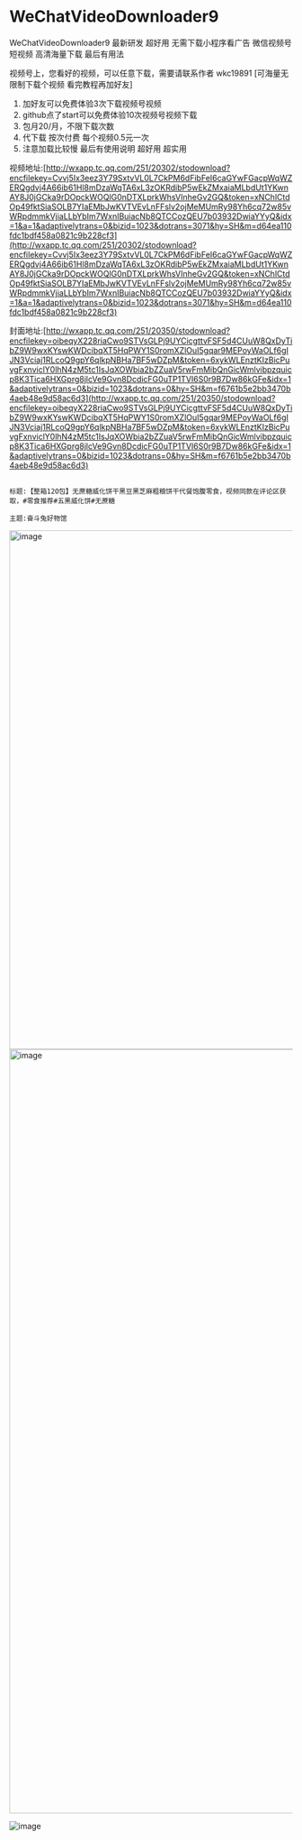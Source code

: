 # WeChatVideoDownloader9
WeChatVideoDownloader9 最新研发 超好用 无需下载小程序看广告 微信视频号 短视频 高清海量下载 最后有用法

视频号上，您看好的视频，可以任意下载，需要请联系作者 wkc19891 [可海量无限制下载个视频 看完教程再加好友]

1. 加好友可以免费体验3次下载视频号视频
2. github点了start可以免费体验10次视频号视频下载
3. 包月20/月，不限下载次数
4. 代下载 按次付费 每个视频0.5元一次
5. 注意加载比较慢 最后有使用说明 超好用 超实用

视频地址:[http://wxapp.tc.qq.com/251/20302/stodownload?encfilekey=Cvvj5Ix3eez3Y79SxtvVL0L7CkPM6dFibFeI6caGYwFGacpWqWZERQgdvj4A66ib61Hl8mDzaWqTA6xL3zOKRdibP5wEkZMxaiaMLbdUt1YKwnAY8J0jGCka9rDOpckWOQlG0nDTXLprkWhsVInheGv2GQ&token=xNChlCtdOp49fktSiaSOLB7YIaEMbJwKVTVEvLnFFslv2ojMeMUmRy98Yh6cq72w85vWRpdmmkVjiaLLbYbIm7WxnIBuiacNb8QTCCozQEU7b03932DwiaYYyQ&idx=1&a=1&adaptivelytrans=0&bizid=1023&dotrans=3071&hy=SH&m=d64ea110fdc1bdf458a0821c9b228cf3](http://wxapp.tc.qq.com/251/20302/stodownload?encfilekey=Cvvj5Ix3eez3Y79SxtvVL0L7CkPM6dFibFeI6caGYwFGacpWqWZERQgdvj4A66ib61Hl8mDzaWqTA6xL3zOKRdibP5wEkZMxaiaMLbdUt1YKwnAY8J0jGCka9rDOpckWOQlG0nDTXLprkWhsVInheGv2GQ&token=xNChlCtdOp49fktSiaSOLB7YIaEMbJwKVTVEvLnFFslv2ojMeMUmRy98Yh6cq72w85vWRpdmmkVjiaLLbYbIm7WxnIBuiacNb8QTCCozQEU7b03932DwiaYYyQ&idx=1&a=1&adaptivelytrans=0&bizid=1023&dotrans=3071&hy=SH&m=d64ea110fdc1bdf458a0821c9b228cf3)

封面地址:[http://wxapp.tc.qq.com/251/20350/stodownload?encfilekey=oibeqyX228riaCwo9STVsGLPj9UYCicgttvFSF5d4CUuW8QxDyTibZ9W9wxKYswKWDcibqXT5HqPWY1S0romXZlOuI5gqar9MEPoyWaOLf6gIJN3Vciaj1RLcoQ9gpY6qlkpNBHa7BF5wDZpM&token=6xykWLEnztKIzBicPuvgFxnviclY0lhN4zM5tc1IsJqXOWbia2bZZuaV5rwFmMibQnGicWmlvibpzquicp8K3Tica6HXGprg8jlcVe9Gvn8DcdicFG0uTP1TVI6S0r9B7Dw86kGFe&idx=1&adaptivelytrans=0&bizid=1023&dotrans=0&hy=SH&m=f6761b5e2bb3470b4aeb48e9d58ac6d3](http://wxapp.tc.qq.com/251/20350/stodownload?encfilekey=oibeqyX228riaCwo9STVsGLPj9UYCicgttvFSF5d4CUuW8QxDyTibZ9W9wxKYswKWDcibqXT5HqPWY1S0romXZlOuI5gqar9MEPoyWaOLf6gIJN3Vciaj1RLcoQ9gpY6qlkpNBHa7BF5wDZpM&token=6xykWLEnztKIzBicPuvgFxnviclY0lhN4zM5tc1IsJqXOWbia2bZZuaV5rwFmMibQnGicWmlvibpzquicp8K3Tica6HXGprg8jlcVe9Gvn8DcdicFG0uTP1TVI6S0r9B7Dw86kGFe&idx=1&adaptivelytrans=0&bizid=1023&dotrans=0&hy=SH&m=f6761b5e2bb3470b4aeb48e9d58ac6d3)

```

标题:【整箱12O包】无蔗糖威化饼干黑豆黑芝麻粗粮饼干代餐饱腹零食，视频同款在评论区获取，#零食推荐#五黑威化饼#无蔗糖

主题:奋斗兔好物馆

```

<img width="921" alt="image" src="https://github.com/lap888/WeChatVideoDownloader9/assets/30146744/cabc0bd8-69e2-49c1-bd01-79d1663aca0f">

<img width="1356" alt="image" src="https://github.com/lap888/WeChatVideoDownloader9/assets/30146744/4d665f0d-30c4-4076-95b1-664fa38d30b3">

![image](https://github.com/lap888/WeChatVideoDownloader9/assets/30146744/91ec30b6-cfed-4487-aa35-75ec01e3f6d3)
